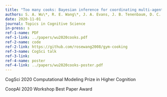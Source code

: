 ```yaml
---
title: "Too many cooks: Bayesian inference for coordinating multi-agent collaboration"
authors: S. A. Wu\*, R. E. Wang\*, J. A. Evans, J. B. Tenenbaum, D. C. Parkes, M. Kleiman-Weiner
date: 2020-11-01
journal: Topics in Cognitive Science
in-press: s
ref-1-name: PDF
ref-1-link: ../papers/wu2020cooks.pdf
ref-2-name: code
ref-2-link: https://github.com/rosewang2008/gym-cooking
ref-3-name: CogSci talk
ref-3-link:
ref-4-name: poster
ref-4-link: ../papers/wu2020cooks-poster.pdf
---
```


CogSci 2020 Computational Modeling Prize in Higher Cognition

CoopAI 2020 Workshop Best Paper Award

